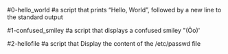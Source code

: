 #0-hello_world
#a script that prints “Hello, World”, followed by a new line to the standard output

#1-confused_smiley
#a script that displays a confused smiley "(Ôo)'

#2-hellofile
#a script that Display the content of the /etc/passwd file